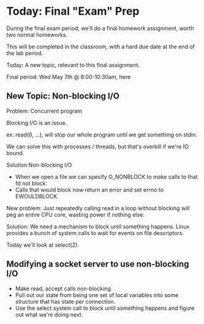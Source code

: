 
# Today: Final "Exam" Prep

During the final exam period, we'll do a final homework assignment,
worth two normal homeworks.

This will be completed in the classroom, with a hard due date
at the end of the lab period.

Today: A new topic, relevant to this final assignment.

Final period: Wed May 7th @ 8:00-10:30am, here


## New Topic: Non-blocking I/O

Problem: Concurrent program

Blocking I/O is an issue.

ex: read(0, ...), will stop our whole program until we get something on stdin.

We can solve this with processes / threads, but that's overkill if we're IO
bound.

Solution Non-blocking I/O

- When we open a file we can specify O_NONBLOCK to make calls to that
fd not block.
- Calls that would block now return an error and set errno to EWOULDBLOCK.

New problem: Just repeatedly calling read in a loop without blocking will
peg an entire CPU core, wasting power if nothing else.

Solution: We need a mechanism to block until something happens. Linux provides
a bunch of system calls to wait for events on file descriptors.

Today we'll look at select(2).



## Modifying a socket server to use non-blocking I/O

- Make read, accept calls non-blocking.
- Pull out our state from being one set of local variables into
  some structure that has state per connection.
- Use the select system call to block until something happens and
  figure out what we're doing next.








